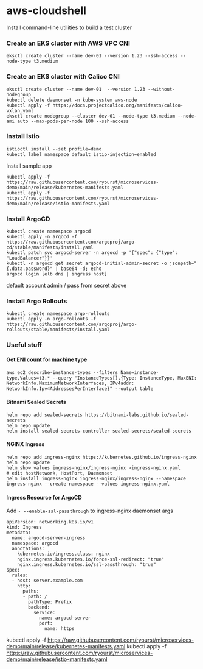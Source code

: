 # aws-cloudshell
Install command-line utilities to build a test cluster

### Create an EKS cluster with AWS VPC CNI
```
eksctl create cluster --name dev-01 --version 1.23 --ssh-access --node-type t3.medium
```

### Create an EKS cluster with Calico CNI
```
eksctl create cluster --name dev-01  --version 1.23 --without-nodegroup
kubectl delete daemonset -n kube-system aws-node
kubectl apply -f https://docs.projectcalico.org/manifests/calico-vxlan.yaml
eksctl create nodegroup --cluster dev-01 --node-type t3.medium --node-ami auto --max-pods-per-node 100 --ssh-access
```

### Install Istio
```
istioctl install --set profile=demo
kubectl label namespace default istio-injection=enabled
```
Install sample app
```
kubectl apply -f https://raw.githubusercontent.com/ryourst/microservices-demo/main/release/kubernetes-manifests.yaml
kubectl apply -f https://raw.githubusercontent.com/ryourst/microservices-demo/main/release/istio-manifests.yaml
```
### Install ArgoCD
```
kubectl create namespace argocd
kubectl apply -n argocd -f https://raw.githubusercontent.com/argoproj/argo-cd/stable/manifests/install.yaml
kubectl patch svc argocd-server -n argocd -p '{"spec": {"type": "LoadBalancer"}}'
kubectl -n argocd get secret argocd-initial-admin-secret -o jsonpath="{.data.password}" | base64 -d; echo
argocd login [elb dns | ingress host]
```
default account admin / pass from secret above

### Install Argo Rollouts
```
kubectl create namespace argo-rollouts
kubectl apply -n argo-rollouts -f https://raw.githubusercontent.com/argoproj/argo-rollouts/stable/manifests/install.yaml
```

### Useful stuff
#### Get ENI count for machine type
```
aws ec2 describe-instance-types --filters Name=instance-type,Values=t3.* --query "InstanceTypes[].{Type: InstanceType, MaxENI: NetworkInfo.MaximumNetworkInterfaces, IPv4addr: NetworkInfo.Ipv4AddressesPerInterface}" --output table
```
#### Bitnami Sealed Secrets
```
helm repo add sealed-secrets https://bitnami-labs.github.io/sealed-secrets
helm repo update
helm install sealed-secrets-controller sealed-secrets/sealed-secrets
```
#### NGINX Ingress
```
helm repo add ingress-nginx https://kubernetes.github.io/ingress-nginx
helm repo update
helm show values ingress-nginx/ingress-nginx >ingress-nginx.yaml
# edit hostNetwork, HostPort, Daemonset
helm install ingress-nginx ingress-nginx/ingress-nginx --namespace ingress-nginx --create-namespace --values ingress-nginx.yaml
```
#### Ingress Resource for ArgoCD
Add `- --enable-ssl-passthrough` to ingress-nginx daemonset args
```
apiVersion: networking.k8s.io/v1
kind: Ingress
metadata:
  name: argocd-server-ingress
  namespace: argocd
  annotations:
    kubernetes.io/ingress.class: nginx
    nginx.ingress.kubernetes.io/force-ssl-redirect: "true"
    nginx.ingress.kubernetes.io/ssl-passthrough: "true"
spec:
  rules:
  - host: server.example.com
    http:
      paths:
      - path: /
        pathType: Prefix
        backend:
          service:
            name: argocd-server
            port:
              name: https
```
kubectl apply -f https://raw.githubusercontent.com/ryourst/microservices-demo/main/release/kubernetes-manifests.yaml
kubectl apply -f https://raw.githubusercontent.com/ryourst/microservices-demo/main/release/istio-manifests.yaml
